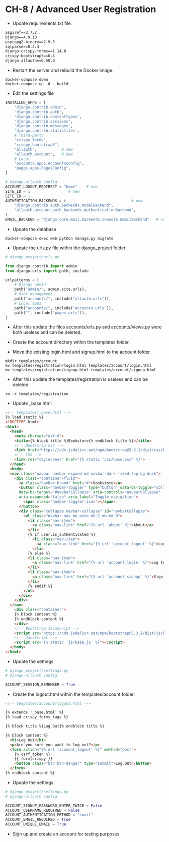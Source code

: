 CH-8 / Advanced User Registration
========================================================

* Update requirements.txt file.

```txt
asgiref==3.7.2
Django==4.0.10
psycopg2-binary==2.9.3
sqlparse==0.4.4
django-crispy-forms==1.14.0
crispy-bootstrap5==0.6
django-allauth==0.50.0
```

* Restart the server and rebuild the Docker image.
```shell
docker-compose down
docker-compose up -d --build
```

* Edit the settings file
```python
INSTALLED_APPS = [
    'django.contrib.admin',
    'django.contrib.auth',
    'django.contrib.contenttypes',
    'django.contrib.sessions',
    'django.contrib.messages',
    'django.contrib.staticfiles',
    # Third-party
    "crispy_forms",
    "crispy_bootstrap5",
    "allauth",           # new
    "allauth.account",   # new
    # Local
    "accounts.apps.AccountsConfig",
    "pages.apps.PagesConfig",
]

# django-allauth config
ACCOUNT_LOGOUT_REDIRECT = "home"    # new
SITE_ID = 1                 # new
SITE_ID = 1 
AUTHENTICATION_BACKENDS = (                             # new
    "django.contrib.auth.backends.ModelBackend",
    "allauth.account.auth_backends.AuthenticationBackend",
)
EMAIL_BACKEND = "django.core.mail.backends.console.EmailBackend"   # new
```

* Update the database
```shell
docker-compose exec web python manage.py migrate
```

* Update the urls.py file within the django_project folder.
``` python
# django_project/urls.py

from django.contrib import admin
from django.urls import path, include

urlpatterns = [
    # Django admin
    path('admin/', admin.site.urls),
    # User management
    path("accounts/", include("allauth.urls")),
    # Local apps
    path("accounts/", include("accounts.urls")),
    path("", include("pages.urls")),
]
```

* After this update the files accounts/urls.py and accounts/views.py were both useless and can be deleted. 

* Create the account directory within the templates folder.
* Move the existing login.html and signup.html to the account folder.

```shell
mkdir templates/account
mv templates/registration/login.html templates/account/login.html 
mv templates/registration/signup.html templates/account/signup.html
```

* After this update the templates/registration is useless and can be deleted. 

```shell
rm -r templates/registration
```

* Update _base.html
```html
<!-- templates/_base.html -->
{% load static %}
<!DOCTYPE html>
<html>
  <head>
    <meta charset="utf-8">
    <title>{% block title %}Bookstore{% endblock title %}</title>
    <!-- Bootstrap CSS -->
    <link href="https://cdn.jsdelivr.net/npm/bootstrap@5.3.2/dist/css/bootstrap.min.css" rel="stylesheet" integrity="sha384-T3c6CoIi6uLrA9TneNEoa7RxnatzjcDSCmG1MXxSR1GAsXEV/Dwwykc2MPK8M2HN" crossorigin="anonymous">
    <!-- CSS -->
    <link rel="stylesheet" href="{% static 'css/base.css' %}">
  </head>
  <body>
  <nav class="navbar navbar-expand-md navbar-dark fixed-top bg-dark">
    <div class="container-fluid">
      <a class="navbar-brand" href="#">Bookstore</a>
      <button class="navbar-toggler" type="button" data-bs-toggle="collapse"
      data-bs-target="#navbarCollapse" aria-controls="navbarCollapse"
      aria-expanded="false" aria-label="Toggle navigation">
        <span class="navbar-toggler-icon"></span>
      </button>
      <div class="collapse navbar-collapse" id="navbarCollapse">
        <ul class="navbar-nav me-auto mb-2 mb-md-0">
          <li class="nav-item">
            <a class="nav-link" href="{% url 'about' %}">About</a>
          </li>          
          {% if user.is_authenticated %}
            <li class="nav-item">
              <a class="nav-link" href="{% url 'account_logout' %}">Log Out</a>
            </li>
          {% else %}
          <li class="nav-item">
            <a class="nav-link" href="{% url 'account_login' %}">Log In</a>
          </li>
          <li class="nav-item">
            <a class="nav-link" href="{% url 'account_signup' %}">Sign Up</a>
          </li>
          {% endif %} 
        </ul>
      </div>
    </div>
  </nav>  
    <div class="container">
    {% block content %}    
    {% endblock content %}    
    </div>
    <!-- Bootstrap JavaScript -->
    <script src="https://cdn.jsdelivr.net/npm/bootstrap@5.3.2/dist/js/bootstrap.bundle.min.js" integrity="sha384-C6RzsynM9kWDrMNeT87bh95OGNyZPhcTNXj1NW7RuBCsyN/o0jlpcV8Qyq46cDfL" crossorigin="anonymous"></script>
    <!-- JavaScript -->
    <script src="{% static 'js/base.js' %}"></script>
  </body>
</html>
```

* Update the settings
```python
# django_project/settings.py
# django-allauth config

ACCOUNT_SESSION_REMEMBER = True
```

* Create the logout.html within the templates/account folder.
```html
<!-- templates/account/logout.html -->

{% extends '_base.html' %}
{% load crispy_forms_tags %}

{% block title %}Log Out{% endblock title %}

{% block content %}
  <h1>Log Out</h1>
  <p>Are you sure you want to log out?</p>
  <form action="{% url 'account_logout' %}" method="post">
    {% csrf_token %}
    {{ form|crispy }}
    <button class="btn btn-danger" type="submit">Log Out</button>
  </form>    
{% endblock content %}    
```

* Update the settings
```python
# django_project/settings.py
# django-allauth config

ACCOUNT_SIGNUP_PASSWORD_ENTER_TWICE = False
ACCOUNT_USERNAME_REQUIRED = False
ACCOUNT_AUTHENTICATION_METHOD = "email"
ACCOUNT_EMAIL_REQUIRED = True
ACCOUNT_UNIQUE_EMAIL = True
```

* Sign up and create an account for testing purposes